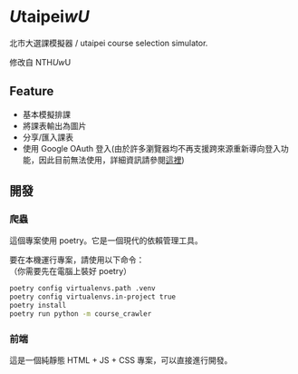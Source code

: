 # *U*taipei*wU*

北市大選課模擬器 / utaipei course selection simulator.

修改自 NTH*Uw*U

## Feature

- 基本模擬排課
- 將課表輸出為圖片
- 分享/匯入課表
- 使用 Google OAuth 登入(由於許多瀏覽器均不再支援跨來源重新導向登入功能，因此目前無法使用，詳細資訊請參閱[這裡](https://firebase.google.com/docs/auth/web/redirect-best-practices?hl=zh&authuser=0))

## 開發

### 爬蟲

這個專案使用 poetry。它是一個現代的依賴管理工具。

要在本機運行專案，請使用以下命令：  
（你需要先在電腦上裝好 poetry）

```bash
poetry config virtualenvs.path .venv
poetry config virtualenvs.in-project true  
poetry install
poetry run python -m course_crawler
```

### 前端

這是一個純靜態 HTML + JS + CSS 專案，可以直接進行開發。
